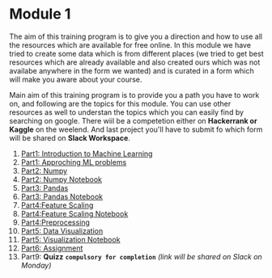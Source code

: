 # Module 1

The aim of this training program is to give you a direction and how to use all the resources which are available for free online. 
In this module we have tried to create some data which is from different places (we tried to get best resources which are already available and also created ours which was not availabe anywhere in the form we wanted) and is curated in a form which will make you aware about your course.

Main aim of this training program is to provide you a path you have to work on, and following are the topics for this module. You can use other resources as well to understan the topics which you can easily find by searching on google. There wiil be a competetion either on **Hackerrank or Kaggle** on the weelend. And last project you'll have to submit fo which form will be shared on **Slack Workspace**.

1. [Part1: Introduction to Machine Learning ](ML_Introduction.md)
2. [Part1: Approching ML problems ](ML_Approches.md)
3. [Part2: Numpy](numpy.html)
4. [Part2: Numpy Notebook](Numpy.ipynb)
5. [Part3: Pandas](Pandas.md)
6. [Part3: Pandas Notebook](Pandas.ipynb)
7. [Part4:Feature Scaling](Feature_Scaling.md)
8. [Part4:Feature Scaling Notebook](Feature_Scaling.ipynb)
9. [Part4:Preprocessing](Data_Preprocessing.md)
10. [Part5: Data Visualization ](EDA.md)
11. [Part5: Visualization Notebook](EDA.ipynb)
12. [Part6: Assignment](Assignment.md)
13. Part9: **Quizz** **`compulsory for completion`** *(link will be shared on Slack on Monday)* 
